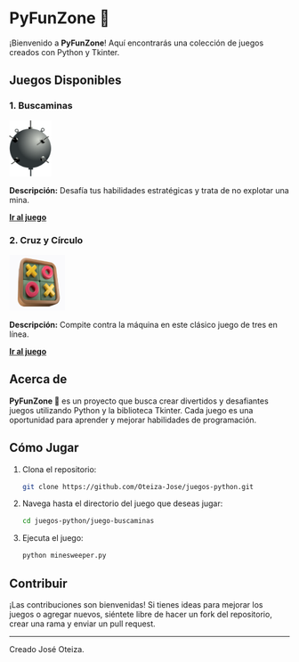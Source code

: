 # PyFunZone 🐍

¡Bienvenido a **PyFunZone**! Aquí encontrarás una colección de juegos creados con Python y Tkinter.

## Juegos Disponibles

### 1. Buscaminas

<img src="juego-buscaminas/images/mine.png" alt="Buscaminas" width="75" height="100">

**Descripción:** 
Desafía tus habilidades estratégicas y trata de no explotar una mina.

**[Ir al juego](juego-buscaminas)**

### 2. Cruz y Círculo

<img src="juego-tic-tac-toe/images/circuloycruz.png" alt="Cruz y Círculo" width="100" height="100">

**Descripción:** 
Compite contra la máquina en este clásico juego de tres en línea.

**[Ir al juego](juego-tic-tac-toe)**

## Acerca de

**PyFunZone 🐍** es un proyecto que busca crear divertidos y desafiantes juegos utilizando Python y la biblioteca Tkinter. Cada juego es una oportunidad para aprender y mejorar habilidades de programación.

## Cómo Jugar

1. Clona el repositorio:
    ```bash
    git clone https://github.com/Oteiza-Jose/juegos-python.git
    ```

2. Navega hasta el directorio del juego que deseas jugar:
    ```bash
    cd juegos-python/juego-buscaminas
    ```

3. Ejecuta el juego:
    ```bash
    python minesweeper.py
    ```

## Contribuir

¡Las contribuciones son bienvenidas! Si tienes ideas para mejorar los juegos o agregar nuevos, siéntete libre de hacer un fork del repositorio, crear una rama y enviar un pull request.

---

Creado José Oteiza.
